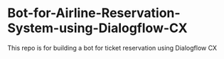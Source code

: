 # Bot-for-Airline-Reservation-System-using-Dialogflow-CX
This repo is for building a bot for ticket reservation using Dialogflow CX
